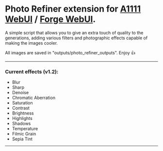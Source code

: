 # Photo Refiner extension for [A1111 WebUI](https://github.com/AUTOMATIC1111/stable-diffusion-webui) / [Forge WebUI](https://github.com/lllyasviel/stable-diffusion-webui-forge).
A simple script that allows you to give an extra touch of quality to the generations, adding various filters and photographic effects capable of making the images cooler.

All images are saved in "outputs/photo_refiner_outputs".
Enjoy 👍

---
### Current effects (v1.2):

- Blur
- Sharp
- Denoise
- Chromatic Aberration
- Saturation
- Contrast
- Brightness
- Highlights
- Shadows
- Temperature
- Filmic Grain
- Sepia Tint
---
